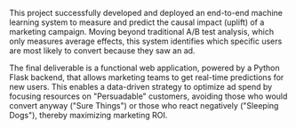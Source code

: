 This project successfully developed and deployed an end-to-end machine learning system to measure and predict the causal impact (uplift) of a marketing campaign. Moving beyond traditional A/B test analysis, which only measures average effects, this system identifies which specific users are most likely to convert because they saw an ad.

The final deliverable is a functional web application, powered by a Python Flask backend, that allows marketing teams to get real-time predictions for new users. This enables a data-driven strategy to optimize ad spend by focusing resources on "Persuadable" customers, avoiding those who would convert anyway ("Sure Things") or those who react negatively ("Sleeping Dogs"), thereby maximizing marketing ROI.
